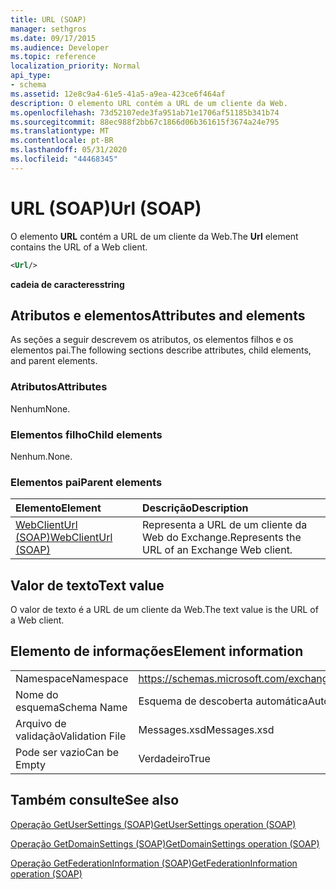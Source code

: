 ```yaml
---
title: URL (SOAP)
manager: sethgros
ms.date: 09/17/2015
ms.audience: Developer
ms.topic: reference
localization_priority: Normal
api_type:
- schema
ms.assetid: 12e8c9a4-61e5-41a5-a9ea-423ce6f464af
description: O elemento URL contém a URL de um cliente da Web.
ms.openlocfilehash: 73d52107ede3fa951ab71e1706af51185b341b74
ms.sourcegitcommit: 88ec988f2bb67c1866d06b361615f3674a24e795
ms.translationtype: MT
ms.contentlocale: pt-BR
ms.lasthandoff: 05/31/2020
ms.locfileid: "44468345"
---
```

# <a name="url-soap"></a><span data-ttu-id="8a977-103">URL (SOAP)</span><span class="sxs-lookup"><span data-stu-id="8a977-103">Url (SOAP)</span></span>

<span data-ttu-id="8a977-104">O elemento **URL** contém a URL de um cliente da Web.</span><span class="sxs-lookup"><span data-stu-id="8a977-104">The **Url** element contains the URL of a Web client.</span></span> 
  
```XML
<Url/>
```

 <span data-ttu-id="8a977-105">**cadeia de caracteres**</span><span class="sxs-lookup"><span data-stu-id="8a977-105">**string**</span></span>
## <a name="attributes-and-elements"></a><span data-ttu-id="8a977-106">Atributos e elementos</span><span class="sxs-lookup"><span data-stu-id="8a977-106">Attributes and elements</span></span>

<span data-ttu-id="8a977-107">As seções a seguir descrevem os atributos, os elementos filhos e os elementos pai.</span><span class="sxs-lookup"><span data-stu-id="8a977-107">The following sections describe attributes, child elements, and parent elements.</span></span>
  
### <a name="attributes"></a><span data-ttu-id="8a977-108">Atributos</span><span class="sxs-lookup"><span data-stu-id="8a977-108">Attributes</span></span>

<span data-ttu-id="8a977-109">Nenhum</span><span class="sxs-lookup"><span data-stu-id="8a977-109">None.</span></span>
  
### <a name="child-elements"></a><span data-ttu-id="8a977-110">Elementos filho</span><span class="sxs-lookup"><span data-stu-id="8a977-110">Child elements</span></span>

<span data-ttu-id="8a977-111">Nenhum.</span><span class="sxs-lookup"><span data-stu-id="8a977-111">None.</span></span>
  
### <a name="parent-elements"></a><span data-ttu-id="8a977-112">Elementos pai</span><span class="sxs-lookup"><span data-stu-id="8a977-112">Parent elements</span></span>

|<span data-ttu-id="8a977-113">**Elemento**</span><span class="sxs-lookup"><span data-stu-id="8a977-113">**Element**</span></span>|<span data-ttu-id="8a977-114">**Descrição**</span><span class="sxs-lookup"><span data-stu-id="8a977-114">**Description**</span></span>|
|:-----|:-----|
|[<span data-ttu-id="8a977-115">WebClientUrl (SOAP)</span><span class="sxs-lookup"><span data-stu-id="8a977-115">WebClientUrl (SOAP)</span></span>](webclienturl-soap.md) <br/> |<span data-ttu-id="8a977-116">Representa a URL de um cliente da Web do Exchange.</span><span class="sxs-lookup"><span data-stu-id="8a977-116">Represents the URL of an Exchange Web client.</span></span>  <br/> |
   
## <a name="text-value"></a><span data-ttu-id="8a977-117">Valor de texto</span><span class="sxs-lookup"><span data-stu-id="8a977-117">Text value</span></span>

<span data-ttu-id="8a977-118">O valor de texto é a URL de um cliente da Web.</span><span class="sxs-lookup"><span data-stu-id="8a977-118">The text value is the URL of a Web client.</span></span>
  
## <a name="element-information"></a><span data-ttu-id="8a977-119">Elemento de informações</span><span class="sxs-lookup"><span data-stu-id="8a977-119">Element information</span></span>

|||
|:-----|:-----|
|<span data-ttu-id="8a977-120">Namespace</span><span class="sxs-lookup"><span data-stu-id="8a977-120">Namespace</span></span>  <br/> |https://schemas.microsoft.com/exchange/2010/Autodiscover  <br/> |
|<span data-ttu-id="8a977-121">Nome do esquema</span><span class="sxs-lookup"><span data-stu-id="8a977-121">Schema Name</span></span>  <br/> |<span data-ttu-id="8a977-122">Esquema de descoberta automática</span><span class="sxs-lookup"><span data-stu-id="8a977-122">Autodiscover schema</span></span>  <br/> |
|<span data-ttu-id="8a977-123">Arquivo de validação</span><span class="sxs-lookup"><span data-stu-id="8a977-123">Validation File</span></span>  <br/> |<span data-ttu-id="8a977-124">Messages.xsd</span><span class="sxs-lookup"><span data-stu-id="8a977-124">Messages.xsd</span></span>  <br/> |
|<span data-ttu-id="8a977-125">Pode ser vazio</span><span class="sxs-lookup"><span data-stu-id="8a977-125">Can be Empty</span></span>  <br/> |<span data-ttu-id="8a977-126">Verdadeiro</span><span class="sxs-lookup"><span data-stu-id="8a977-126">True</span></span>  <br/> |
   
## <a name="see-also"></a><span data-ttu-id="8a977-127">Também consulte</span><span class="sxs-lookup"><span data-stu-id="8a977-127">See also</span></span>



[<span data-ttu-id="8a977-128">Operação GetUserSettings (SOAP)</span><span class="sxs-lookup"><span data-stu-id="8a977-128">GetUserSettings operation (SOAP)</span></span>](getusersettings-operation-soap.md)
  
[<span data-ttu-id="8a977-129">Operação GetDomainSettings (SOAP)</span><span class="sxs-lookup"><span data-stu-id="8a977-129">GetDomainSettings operation (SOAP)</span></span>](getdomainsettings-operation-soap.md)
  
[<span data-ttu-id="8a977-130">Operação GetFederationInformation (SOAP)</span><span class="sxs-lookup"><span data-stu-id="8a977-130">GetFederationInformation operation (SOAP)</span></span>](getfederationinformation-operation-soap.md)

